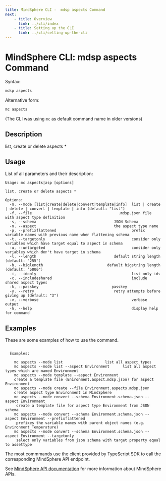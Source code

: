 ```yaml
---
title: MindSphere CLI -  mdsp aspects Command
next:
    - title: Overview
      link: ../cli/index
    - title: Setting up the CLI
      link: ../cli/setting-up-the-cli
---
```



# MindSphere CLI: mdsp aspects Command

Syntax:

```bash
mdsp aspects
```

Alternative form:

```bash
mc aspects
```

(The CLI was using `mc` as default command name in older versions)

## Description

list, create or delete aspects *

## Usage

List of all parameters and their description:

```text
Usage: mc aspects|asp [options]

list, create or delete aspects *

Options:
  -m, --mode [list|create|delete|convert|template|info]  list | create | delete | convert | template | info (default: "list")
  -f, --file                                       .mdsp.json file with aspect type definition
  -s, --schema                                   JSON Schema
  -n, --aspect                                   the aspect type name
  -p, --prefixflattened                                  prefix variable names with previous name when flattening schema
  -t, --targetonly                                       consider only variables which have target equal to aspect in schema
  -u, --untargeted                                       consider only variables which don't have target in schema
  -l, --length                                   default string length (default: "255")
  -b, --biglength                             default bigstring length (default: "5000")
  -i, --idonly                                           list only ids
  -c, --includeshared                                    include shared aspect types
  -k, --passkey                                 passkey
  -y, --retry                                    retry attempts before giving up (default: "3")
  -v, --verbose                                          verbose output
  -h, --help                                             display help for command

```

## Examples

These are some examples of how to use the command. 

```text

  Examples:

    mc aspects --mode list 					 list all aspect types
    mc aspects --mode list --aspect Environment		 list all aspect types which are named Environment
    mc aspects --mode template --aspect Environment 
	create a template file (Enironment.aspect.mdsp.json) for aspect Environment
    mc aspects --mode create --file Environment.aspects.mdsp.json 
	create aspect type Environment in MindSphere
    mc aspects --mode convert --schema Environment.schema.json --aspect Environment 
	 create a template file for aspect type Environment from JSON schema
    mc aspects --mode convert --schema Environment.schema.json --aspect Environment --prefixflattened 
	 prefixes the variable names with parent object names (e.g. Environment_Temperature)
    mc aspects --mode convert --schema Environment.schema.json --aspect Environment --targetonly 
	 select only variables from json schema with target property equal to assettype

```

The most commmands use the client provided by TypeScript SDK to call the corresponding MindSphere API endpoint.

See [MindSphere API documentation](https://documentation.mindsphere.io/MindSphere/apis/index.html) for more information about MindSphere APIs.